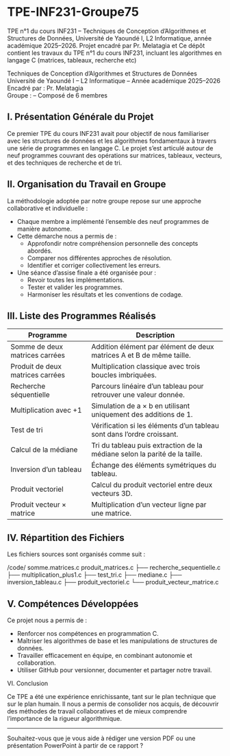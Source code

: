# TPE-INF231-Groupe75
TPE n°1 du cours INF231 – Techniques de Conception d’Algorithmes et Structures de Données, Université de Yaoundé I, L2 Informatique, année académique 2025–2026. Projet encadré par Pr. Melatagia et Ce dépôt contient les travaux du TPE n°1 du cours INF231, incluant les algorithmes en langage C (matrices, tableaux, recherche etc)


Techniques de Conception d’Algorithmes et Structures de Données  
Université de Yaoundé I – L2 Informatique – Année académique 2025–2026 
Encadré par : Pr. Melatagia  
Groupe : – Composé de 6 membres


 I. Présentation Générale du Projet
 ----------------------------------

Ce premier TPE du cours INF231 avait pour objectif de nous familiariser avec les structures de données et les algorithmes fondamentaux à travers une série de programmes en langage C. Le projet s’est articulé autour de neuf programmes couvrant des opérations sur matrices, tableaux, vecteurs, et des techniques de recherche et de tri.



 II. Organisation du Travail en Groupe
 -------------------------------------
 

La méthodologie adoptée par notre groupe repose sur une approche collaborative et individuelle :

- Chaque membre a implémenté l’ensemble des neuf programmes de manière autonome.
- Cette démarche nous a permis de :
  - Approfondir notre compréhension personnelle des concepts abordés.
  - Comparer nos différentes approches de résolution.
  - Identifier et corriger collectivement les erreurs.
- Une séance d’assise finale a été organisée pour :
  - Revoir toutes les implémentations.
  - Tester et valider les programmes.
  - Harmoniser les résultats et les conventions de codage.



III. Liste des Programmes Réalisés
------------------------------------


| Programme                          | Description                                                               |
|-----------------------------------|----------------------------------------------------------------------------|
| Somme de deux matrices carrées    | Addition élément par élément de deux matrices A et B de même taille.       |
| Produit de deux matrices carrées  | Multiplication classique avec trois boucles imbriquées.                    |
| Recherche séquentielle            | Parcours linéaire d’un tableau pour retrouver une valeur donnée.           |
| Multiplication avec +1            | Simulation de a × b en utilisant uniquement des additions de 1.            |
| Test de tri                       | Vérification si les éléments d’un tableau sont dans l’ordre croissant.     |
| Calcul de la médiane              | Tri du tableau puis extraction de la médiane selon la parité de la taille. |
| Inversion d’un tableau            | Échange des éléments symétriques du tableau.                               |
| Produit vectoriel                 | Calcul du produit vectoriel entre deux vecteurs 3D.                        |
| Produit vecteur × matrice         | Multiplication d’un vecteur ligne par une matrice.                         |



 IV. Répartition des Fichiers
 -----------------------------

Les fichiers sources sont organisés comme suit :

/code/
 somme.matrices.c
produit_matrices.c
├── recherche_sequentielle.c
├── multiplication_plus1.c
├── test_tri.c
├── mediane.c
├── inversion_tableau.c
├── produit_vectoriel.c
└── produit_vecteur_matrice.c



 V. Compétences Développées
 ---------------------------

Ce projet nous a permis de :

- Renforcer nos compétences en programmation C.
- Maîtriser les algorithmes de base et les manipulations de structures de données.
- Travailler efficacement en équipe, en combinant autonomie et collaboration.
- Utiliser GitHub pour versionner, documenter et partager notre travail.


 VI. Conclusion

Ce TPE a été une expérience enrichissante, tant sur le plan technique que sur le plan humain. Il nous a permis de consolider nos acquis, de découvrir des méthodes de travail collaboratives et de mieux comprendre l’importance de la rigueur algorithmique.

---

Souhaitez-vous que je vous aide à rédiger une version PDF ou une présentation PowerPoint à partir de ce rapport ?
